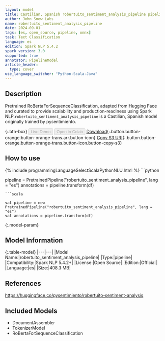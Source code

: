 ```yaml
---
layout: model
title: Castilian, Spanish robertuito_sentiment_analysis_pipeline pipeline RoBertaForSequenceClassification from pysentimiento
author: John Snow Labs
name: robertuito_sentiment_analysis_pipeline
date: 2024-09-01
tags: [es, open_source, pipeline, onnx]
task: Text Classification
language: es
edition: Spark NLP 5.4.2
spark_version: 3.0
supported: true
annotator: PipelineModel
article_header:
  type: cover
use_language_switcher: "Python-Scala-Java"
---
```


## Description

Pretrained RoBertaForSequenceClassification, adapted from Hugging Face and curated to provide scalability and production-readiness using Spark NLP.`robertuito_sentiment_analysis_pipeline` is a Castilian, Spanish model originally trained by pysentimiento.

{:.btn-box}
<button class="button button-orange" disabled>Live Demo</button>
<button class="button button-orange" disabled>Open in Colab</button>
[Download](https://s3.amazonaws.com/auxdata.johnsnowlabs.com/public/models/robertuito_sentiment_analysis_pipeline_es_5.4.2_3.0_1725166734787.zip){:.button.button-orange.button-orange-trans.arr.button-icon}
[Copy S3 URI](s3://auxdata.johnsnowlabs.com/public/models/robertuito_sentiment_analysis_pipeline_es_5.4.2_3.0_1725166734787.zip){:.button.button-orange.button-orange-trans.button-icon.button-copy-s3}

## How to use



<div class="tabs-box" markdown="1">
{% include programmingLanguageSelectScalaPythonNLU.html %}
```python

pipeline = PretrainedPipeline("robertuito_sentiment_analysis_pipeline", lang = "es")
annotations =  pipeline.transform(df)   

```
```scala

val pipeline = new PretrainedPipeline("robertuito_sentiment_analysis_pipeline", lang = "es")
val annotations = pipeline.transform(df)

```
</div>

{:.model-param}
## Model Information

{:.table-model}
|---|---|
|Model Name:|robertuito_sentiment_analysis_pipeline|
|Type:|pipeline|
|Compatibility:|Spark NLP 5.4.2+|
|License:|Open Source|
|Edition:|Official|
|Language:|es|
|Size:|408.3 MB|

## References

https://huggingface.co/pysentimiento/robertuito-sentiment-analysis

## Included Models

- DocumentAssembler
- TokenizerModel
- RoBertaForSequenceClassification